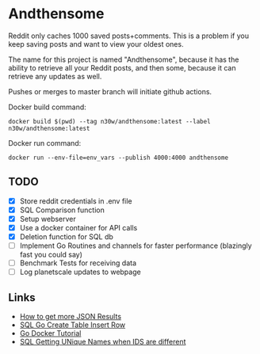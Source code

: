 # Andthensome

Reddit only caches 1000 saved posts+comments. This is a problem if you keep saving posts and want to view your oldest ones.

The name for this project is named "Andthensome", because it has the ability to retrieve all your Reddit posts, and then some, because it can retrieve any updates as well.

Pushes or merges to master branch will initiate github actions.

Docker build command:

```docker build $(pwd) --tag n30w/andthensome:latest --label n30w/andthensome:latest```

Docker run command:

```docker run --env-file=env_vars --publish 4000:4000 andthensome```

## TODO

- [x] Store reddit credentials in .env file
- [x] SQL Comparison function
- [x] Setup webserver
- [x] Use a docker container for API calls
- [x] Deletion function for SQL db
- [ ] Implement Go Routines and channels for faster performance (blazingly fast you could say)
- [ ] Benchmark Tests for receiving data
- [ ] Log planetscale updates to webpage

## Links

- [How to get more JSON Results](https://old.reddit.com/r/redditdev/comments/d7egb/how_to_get_more_json_results_i_get_only_30/)
- [SQL Go Create Table Insert Row](https://golangbot.com/mysql-create-table-insert-row/)
- [Go Docker Tutorial](https://tutorialedge.net/golang/go-docker-tutorial/)
- [SQL Getting UNique Names when IDS are different](https://dba.stackexchange.com/questions/19511/getting-unique-names-when-the-ids-are-different-distinct)
